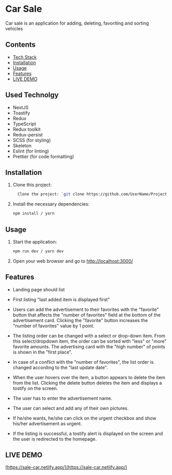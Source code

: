 # Car Sale

Car sale is an application for adding, deleting, favoriting and sorting vehicles

## Contents

- [Tech Stack](#tech-Stack)
- [Installation](#Installation)
- [Usage](#Usage)
- [Features](#Features)
- [LIVE DEMO](#LIVE-DEMO)


## Used Technolgy

- NextJS
- Toastify
- Redux
- TypeScript
- Redux toolkit
- Redux-persist
- SCSS (for styling)
- Skeleton
- Eslint (for linting)
- Prettier (for code formatting)

## Installation

1. Clone this project:

   ```bash
     Clone the project: `git clone https://github.com/UserName/ProjectName.git`
   ```

2. Install the necessary dependencies:

   ```bash
   npm install / yarn
   ```

## Usage

1. Start the application:

   ```bash
   npm run dev / yarn dev
   ```

2. Open your web browser and go to [http://localhost:3000/](http://localhost:3000)

## Features

- Landing page should list
- First listing "last added item is displayed first"
- Users can add the advertisement to their favorites with the "favorite" button that affects the "number of favorites" field at the bottom of the advertisement card. Clicking the "favorite" button increases the "number of favorites" value by 1 point.

- The listing order can be changed with a select or drop-down item. From this select/dropdown item, the order can be sorted with "less" or "more" favorite amounts. The advertising card with the "high number" of points is shown in the "first place".
- In case of a conflict with the "number of favorites", the list order is changed according to the "last update date". 

- When the user hovers over the item, a button appears to delete the item from the list. Clicking the delete button deletes the item and displays a tostify on the screen.
- The user has to enter the advertisement name. 
- The user can select and add any of their own pictures.
- If he/she wants, he/she can click on the urgent checkbox and show his/her advertisement as urgent.
- If the listing is successful, a tostify alert is displayed on the screen and the user is redirected to the homepage.

## LIVE DEMO

[https://sale-car.netlify.app/](https://sale-car.netlify.app/)

